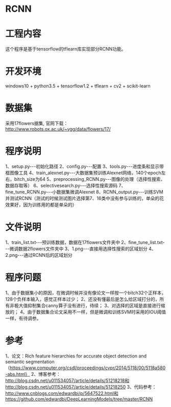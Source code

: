 # RCNN
# 工程内容
这个程序是基于tensorflow的tflearn库实现部分RCNN功能。

# 开发环境
windows10 + python3.5 + tensorflow1.2 + tflearn + cv2 + scikit-learn

# 数据集
采用17flowers据集, 官网下载：http://www.robots.ox.ac.uk/~vgg/data/flowers/17/

# 程序说明
1、setup.py---初始化路径
2、config.py---配置
3、tools.py---进度条和显示带框图像工具
4、train_alexnet.py---大数据集预训练Alexnet网络，140个epoch左右，bitch_size为64
5、preprocessing_RCNN.py---图像的处理（选择性搜索、数据存取等）
6、selectivesearch.py---选择性搜索源码
7、fine_tune_RCNN.py---小数据集微调Alexnet
8、RCNN_output.py---训练SVM并测试RCNN（测试的时候测试图片选择第7、16类中没有参与训练的，单朵的花效果好，因为训练用的都是单朵的）

# 文件说明
1、train_list.txt---预训练数据，数据在17flowers文件夹中
2、fine_tune_list.txt---微调数据2flowers文件夹中
3、1.png---直接用选择性搜索的区域划分
4、2.png---通过RCNN后的区域划分

# 程序问题
1、由于数据集小的原因，在微调时候并没有像论文一样按一个bitch32个正样本，128个负样本输入，感觉正样本过少；
2、还没有懂最后是怎么给区域打分的，所有非极大值抑制集合canny算子没有进行，待续；
3、对选择的区域是直接进行缩放的；
4、由于数据集合论文采用不一样，但是微调和训练SVM时采用的IOU阈值一样，有待调参。

# 参考
1、论文：Rich feature hierarchies for accurate object detection and semantic segmentation（https://www.computer.org/csdl/proceedings/cvpr/2014/5118/00/5118a580-abs.html）
2、博客参考：http://blog.csdn.net/u011534057/article/details/51218218和http://blog.csdn.net/u011534057/article/details/51218250
3、代码参考：http://www.cnblogs.com/edwardbi/p/5647522.html和https://github.com/edwardbi/DeepLearningModels/tree/master/RCNN

